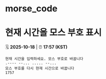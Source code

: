 # morse_code
# 현재 시간을 모스 부호 표시
<!-- MORSE_TIME_START -->
🗓️ **2025-10-18** | ⏰ **17:57 (KST)**

```
현재 시간을 입력하세요. 모스 부호로 바꿉니다
.---- --... ..... --...
모스 부호를 다시 현재 시간으로 바꿉니다
1757
```
<!-- MORSE_TIME_END -->
